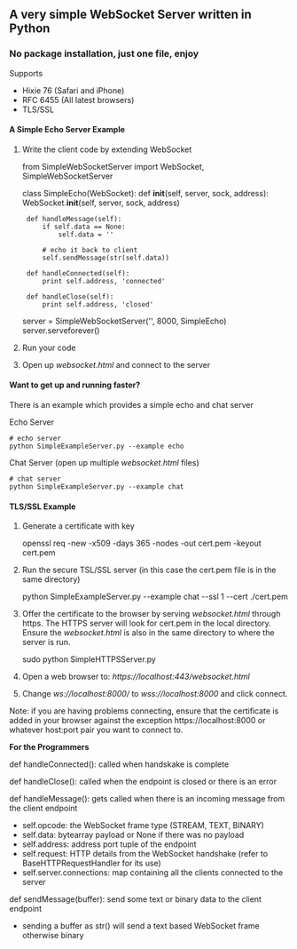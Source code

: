 <h2>A very simple WebSocket Server written in Python</h2>
<h3>No package installation, just one file, enjoy</h3>


Supports
  - Hixie 76 (Safari and iPhone)
  - RFC 6455 (All latest browsers)
  - TLS/SSL

<h4>A Simple Echo Server Example</h4>

1) Write the client code by extending WebSocket

    from SimpleWebSocketServer import WebSocket, SimpleWebSocketServer
    
    class SimpleEcho(WebSocket):
        def __init__(self, server, sock, address):
            WebSocket.__init__(self, server, sock, address)
        
        def handleMessage(self):
            if self.data == None:
                self.data = ''
                
            # echo it back to client
            self.sendMessage(str(self.data))
        
        def handleConnected(self):
            print self.address, 'connected'
              
        def handleClose(self):
            print self.address, 'closed'

    server = SimpleWebSocketServer('', 8000, SimpleEcho)
    server.serveforever()
 
2) Run your code

3) Open up <i>websocket.html</i> and connect to the server

<h4>Want to get up and running faster?</h4>

There is an example which provides a simple echo and chat server

Echo Server

    # echo server
    python SimpleExampleServer.py --example echo

Chat Server (open up multiple <i>websocket.html</i> files)
    
    # chat server
    python SimpleExampleServer.py --example chat


<h4>TLS/SSL Example</h4>

1) Generate a certificate with key

    openssl req -new -x509 -days 365 -nodes -out cert.pem -keyout cert.pem
    
2) Run the secure TSL/SSL server (in this case the cert.pem file is in the same directory)

    python SimpleExampleServer.py --example chat --ssl 1 --cert ./cert.pem
    
3) Offer the certificate to the browser by serving <i>websocket.html</i> through https. 
The HTTPS server will look for cert.pem in the local directory. 
Ensure the <i>websocket.html</i> is also in the same directory to where the server is run. 

    sudo python SimpleHTTPSServer.py

4) Open a web browser to: <i>https://localhost:443/websocket.html</i>

5) Change <i>ws://localhost:8000/</i> to <i>wss://localhost:8000</i> and click connect. 

Note: if you are having problems connecting, ensure that the certificate is added in your browser against the exception https://localhost:8000 or whatever host:port pair you want to connect to. 

<b>For the Programmers</b>

def handleConnected(): called when handskake is complete

def handleClose(): called when the endpoint is closed or there is an error

def handleMessage(): gets called when there is an incoming message from the client endpoint
 - self.opcode: the WebSocket frame type (STREAM, TEXT, BINARY)
 - self.data: bytearray payload or None if there was no payload
 - self.address: address port tuple of the endpoint
 - self.request: HTTP details from the WebSocket handshake (refer to BaseHTTPRequestHandler for its use)
 - self.server.connections: map containing all the clients connected to the server

def sendMessage(buffer): send some text or binary data to the client endpoint
 - sending a buffer as str() will send a text based WebSocket frame otherwise binary
